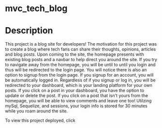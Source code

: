 # mvc_tech_blog
# Description
This project is a blog site for developers! The motivation for this project was to create a blog where tech fans can share their thoughts, opinions, articles and blog posts. Upon coming to the site, the homepage presents with existing blog posts and a navbar to help direct you around the site. If you try to navigate away from the homepage, you will be until to until you login and thus will be redirected to the login page. You will notice there is also an option to signup from the login page. If you signup for an account, you will be automatically logged in. Regardless of if you signup or log in, you will be redirected to your dashboard, which is your landing platform for your own posts. If you click on a post in your dashboard, you have the option to update or delete the post. If you click on a post that isn't yours from the homepage, you will be able to view comments and leave one too! Utilzing mySql, Sequelize, and sessions, your login info is stored for 30 minutes while you roam around the site.

To view this project deployed, click 
